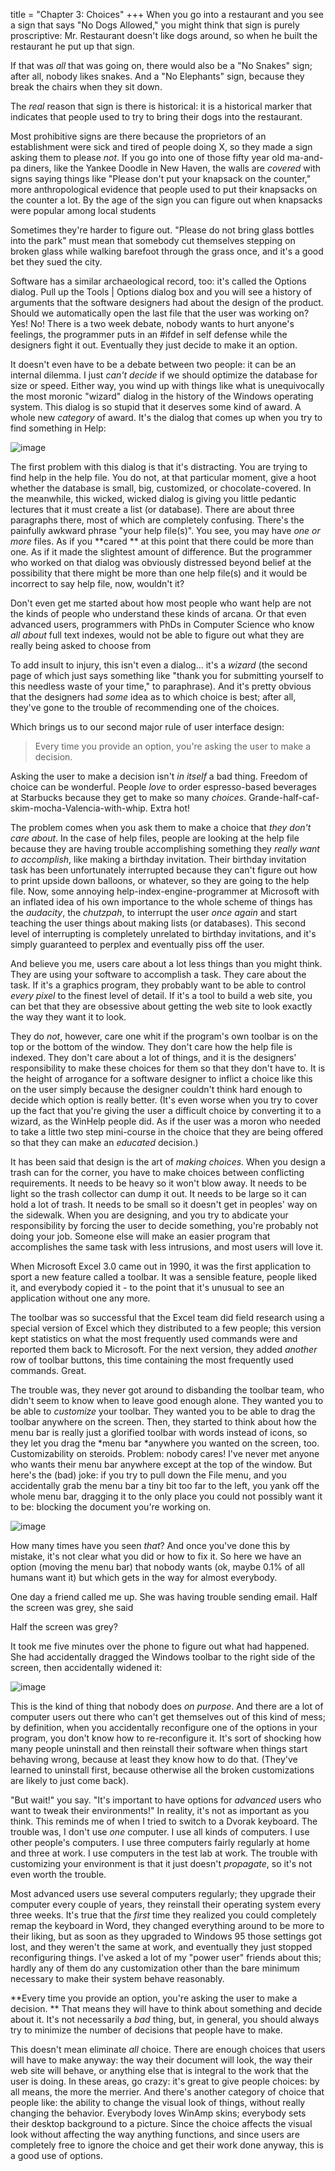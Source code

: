 title = "Chapter 3: Choices"
+++
When you go into a restaurant and you see a sign that says "No Dogs Allowed," you might think that sign is purely proscriptive: Mr. Restaurant doesn't like dogs around, so when he built the restaurant he put up that sign.

If that was *all* that was going on, there would also be a "No Snakes" sign; after all, nobody likes snakes. And a "No Elephants" sign, because they break the chairs when they sit down.

The *real* reason that sign is there is historical: it is a historical marker that indicates that people used to try to bring their dogs into the restaurant.

Most prohibitive signs are there because the proprietors of an establishment were sick and tired of people doing X, so they made a sign asking them to please *not*. If you go into one of those fifty year old ma-and-pa diners, like the Yankee Doodle in New Haven, the walls are *covered* with signs saying things like "Please don't put your knapsack on the counter," more anthropological evidence that people used to put their knapsacks on the counter a lot. By the age of the sign you can figure out when knapsacks were popular among local students

Sometimes they're harder to figure out. "Please do not bring glass bottles into the park" must mean that somebody cut themselves stepping on broken glass while walking barefoot through the grass once, and it's a good bet they sued the city.

Software has a similar archaeological record, too: it's called the Options dialog. Pull up the Tools | Options dialog box and you will see a history of arguments that the software designers had about the design of the product. Should we automatically open the last file that the user was working on? Yes! No! There is a two week debate, nobody wants to hurt anyone's feelings, the programmer puts in an #ifdef in self defense while the designers fight it out. Eventually they just decide to make it an option.

It doesn't even have to be a debate between two people: it can be an internal dilemma. I just *can't decide* if we should optimize the database for size or speed. Either way, you wind up with things like what is unequivocally the most moronic "wizard" dialog in the history of the Windows operating system. This dialog is so stupid that it deserves some kind of award. A whole new *category* of award. It's the dialog that comes up when you try to find something in Help:

![image](https://i1.wp.com/www.joelonsoftware.com/wp-content/uploads/2000/04/Stupidest_Dialog_Ever.gif)

The first problem with this dialog is that it's distracting. You are trying to find help in the help file. You do not, at that particular moment, give a hoot whether the database is small, big, customized, or chocolate-covered. In the meanwhile, this wicked, wicked dialog is giving you little pedantic lectures that it must create a list (or database). There are about three paragraphs there, most of which are completely confusing. There's the painfully awkward phrase "your help file(s)". You see, you may have *one or more* files. As if you  **cared ** at this point that there could be more than one. As if it made the slightest amount of difference. But the programmer who worked on that dialog was obviously distressed beyond belief at the possibility that there might be more than one help file(s) and it would be incorrect to say help file, now, wouldn't it?

Don't even get me started about how most people who want help are not the kinds of people who understand these kinds of arcana. Or that even advanced users, programmers with PhDs in Computer Science who know *all about* full text indexes, would not be able to figure out what they are really being asked to choose from

To add insult to injury, this isn't even a dialog... it's a *wizard* (the second page of which just says something like "thank you for submitting yourself to this needless waste of your time," to paraphrase). And it's pretty obvious that the designers had *some* idea as to which choice is best; after all, they've gone to the trouble of recommending one of the choices.

Which brings us to our second major rule of user interface design:


> Every time you provide an option, you're asking the user to make a decision.

Asking the user to make a decision isn't *in itself* a bad thing. Freedom of choice can be wonderful. People *love* to order espresso-based beverages at Starbucks because they get to make so many *choices*. Grande-half-caf-skim-mocha-Valencia-with-whip. Extra hot!

The problem comes when you ask them to make a choice that *they don't care about*. In the case of help files, people are looking at the help file because they are having trouble accomplishing something they *really want to accomplish*, like making a birthday invitation. Their birthday invitation task has been unfortunately interrupted because they can't figure out how to print upside down balloons, or whatever, so they are going to the help file. Now, some annoying help-index-engine-programmer at Microsoft with an inflated idea of his own importance to the whole scheme of things has the *audacity*, the *chutzpah*, to interrupt the user *once again* and start teaching the user things about making lists (or databases). This second level of interrupting is completely unrelated to birthday invitations, and it's simply guaranteed to perplex and eventually piss off the user.

And believe you me, users care about a lot less things than you might think. They are using your software to accomplish a task. They care about the task. If it's a graphics program, they probably want to be able to control *every pixel* to the finest level of detail. If it's a tool to build a web site, you can bet that they are obsessive about getting the web site to look exactly the way they want it to look.

They do *not*, however, care one whit if the program's own toolbar is on the top or the bottom of the window. They don't care how the help file is indexed. They don't care about a lot of things, and it is the designers' responsibility to make these choices for them so that they don't have to. It is the height of arrogance for a software designer to inflict a choice like this on the user simply because the designer couldn't think hard enough to decide which option is really better. (It's even worse when you try to cover up the fact that you're giving the user a difficult choice by converting it to a wizard, as the WinHelp people did. As if the user was a moron who needed to take a little two step mini-course in the choice that they are being offered so that they can make an *educated* decision.)

It has been said that design is the art of *making choices*. When you design a trash can for the corner, you have to make choices between conflicting requirements. It needs to be heavy so it won't blow away. It needs to be light so the trash collector can dump it out. It needs to be large so it can hold a lot of trash. It needs to be small so it doesn't get in peoples' way on the sidewalk. When you are designing, and you try to abdicate your responsibility by forcing the user to decide something, you're probably not doing your job. Someone else will make an easier program that accomplishes the same task with less intrusions, and most users will love it.

When Microsoft Excel 3.0 came out in 1990, it was the first application to sport a new feature called a toolbar. It was a sensible feature, people liked it, and everybody copied it - to the point that it's unusual to see an application without one any more.

The toolbar was so successful that the Excel team did field research using a special version of Excel which they distributed to a few people; this version kept statistics on what the most frequently used commands were and reported them back to Microsoft. For the next version, they added *another* row of toolbar buttons, this time containing the most frequently used commands. Great.

The trouble was, they never got around to disbanding the toolbar team, who didn't seem to know when to leave good enough alone. They wanted you to be able to *customize* your toolbar. They wanted you to be able to drag the toolbar anywhere on the screen. Then, they started to think about how the menu bar is really just a glorified toolbar with words instead of icons, so they let you drag the *menu bar *anywhere you wanted on the screen, too. Customizability on steroids. Problem: nobody cares! I've never met anyone who wants their menu bar anywhere except at the top of the window. But here's the (bad) joke: if you try to pull down the File menu, and you accidentally grab the menu bar a tiny bit too far to the left, you yank off the whole menu bar, dragging it to the only place you could not possibly want it to be: blocking the document you're working on.

![image](https://i2.wp.com/www.joelonsoftware.com/wp-content/uploads/2000/04/Arthritis.gif)

How many times have you seen *that*? And once you've done this by mistake, it's not clear what you did or how to fix it. So here we have an option (moving the menu bar) that nobody wants (ok, maybe 0.1% of all humans want it) but which gets in the way for almost everybody.

One day a friend called me up. She was having trouble sending email. Half the screen was grey, she said

Half the screen was grey?

It took me five minutes over the phone to figure out what had happened. She had accidentally dragged the Windows toolbar to the right side of the screen, then accidentally widened it:

![image](https://i0.wp.com/www.joelonsoftware.com/wp-content/uploads/2000/04/Whoops_I_Did_it_Again.gif)

This is the kind of thing that nobody does *on purpose*. And there are a lot of computer users out there who can't get themselves out of this kind of mess; by definition, when you accidentally reconfigure one of the options in your program, you don't know how to re-reconfigure it. It's sort of shocking how many people uninstall and then reinstall their software when things start behaving wrong, because at least they know how to do that. (They've learned to uninstall first, because otherwise all the broken customizations are likely to just come back).

"But wait!" you say. "It's important to have options for *advanced* users who want to tweak their environments!" In reality, it's not as important as you think. This reminds me of when I tried to switch to a Dvorak keyboard. The trouble was, I don't use *one* computer. I use all kinds of computers. I use other people's computers. I use three computers fairly regularly at home and three at work. I use computers in the test lab at work. The trouble with customizing your environment is that it just doesn't *propagate*, so it's not even worth the trouble.

Most advanced users use several computers regularly; they upgrade their computer every couple of years, they reinstall their operating system every three weeks. It's true that the *first* time they realized you could completely remap the keyboard in Word, they changed everything around to be more to their liking, but as soon as they upgraded to Windows 95 those settings got lost, and they weren't the same at work, and eventually they just stopped reconfiguring things. I've asked a lot of my "power user" friends about this; hardly any of them do any customization other than the bare minimum necessary to make their system behave reasonably.

 **Every time you provide an option, you're asking the user to make a decision. ** That means they will have to think about something and decide about it. It's not necessarily a *bad* thing, but, in general, you should always try to minimize the number of decisions that people have to make.

This doesn't mean eliminate *all* choice. There are enough choices that users will have to make anyway: the way their document will look, the way their web site will behave, or anything else that is integral to the work that the user is doing. In these areas, go crazy:  it's great to give people choices: by all means, the more the merrier. And there's another category of choice that people like: the ability to change the visual look of things, without really changing the behavior. Everybody loves WinAmp skins; everybody sets their desktop background to a picture. Since the choice affects the visual look without affecting the way anything functions, and since users are completely free to ignore the choice and get their work done anyway, this is a good use of options.

